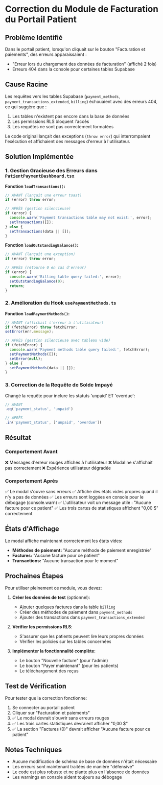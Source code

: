 # Correction du Module de Facturation du Portail Patient

## Problème Identifié

Dans le portail patient, lorsqu'on cliquait sur le bouton "Facturation et paiements", des erreurs apparaissaient :
- "Erreur lors du chargement des données de facturation" (affiché 2 fois)
- Erreurs 404 dans la console pour certaines tables Supabase

## Cause Racine

Les requêtes vers les tables Supabase (`payment_methods`, `payment_transactions_extended`, `billing`) échouaient avec des erreurs 404, ce qui suggère que :
1. Les tables n'existent pas encore dans la base de données
2. Les permissions RLS bloquent l'accès
3. Les requêtes ne sont pas correctement formatées

Le code original lançait des exceptions (`throw error`) qui interrompaient l'exécution et affichaient des messages d'erreur à l'utilisateur.

## Solution Implémentée

### 1. Gestion Gracieuse des Erreurs dans `PatientPaymentDashboard.tsx`

**Fonction `loadTransactions()`:**
```typescript
// AVANT (lançait une erreur toast)
if (error) throw error;

// APRÈS (gestion silencieuse)
if (error) {
  console.warn('Payment transactions table may not exist:', error);
  setTransactions([]);
} else {
  setTransactions(data || []);
}
```

**Fonction `loadOutstandingBalance()`:**
```typescript
// AVANT (lançait une exception)
if (error) throw error;

// APRÈS (retourne 0 en cas d'erreur)
if (error) {
  console.warn('Billing table query failed:', error);
  setOutstandingBalance(0);
  return;
}
```

### 2. Amélioration du Hook `usePaymentMethods.ts`

**Fonction `loadPaymentMethods()`:**
```typescript
// AVANT (affichait l'erreur à l'utilisateur)
if (fetchError) throw fetchError;
setError(err.message);

// APRÈS (gestion silencieuse avec tableau vide)
if (fetchError) {
  console.warn('Payment methods table query failed:', fetchError);
  setPaymentMethods([]);
  setError(null);
} else {
  setPaymentMethods(data || []);
}
```

### 3. Correction de la Requête de Solde Impayé

Changé la requête pour inclure les statuts 'unpaid' ET 'overdue':
```typescript
// AVANT
.eq('payment_status', 'unpaid')

// APRÈS
.in('payment_status', ['unpaid', 'overdue'])
```

## Résultat

### Comportement Avant
❌ Messages d'erreur rouges affichés à l'utilisateur
❌ Modal ne s'affichait pas correctement
❌ Expérience utilisateur dégradée

### Comportement Après
✅ Le modal s'ouvre sans erreurs
✅ Affiche des états vides propres quand il n'y a pas de données
✅ Les erreurs sont loggées en console pour le débogage (console.warn)
✅ L'utilisateur voit un message utile : "Aucune facture pour ce patient"
✅ Les trois cartes de statistiques affichent "0,00 $" correctement

## États d'Affichage

Le modal affiche maintenant correctement les états vides:
- **Méthodes de paiement:** "Aucune méthode de paiement enregistrée"
- **Factures:** "Aucune facture pour ce patient"
- **Transactions:** "Aucune transaction pour le moment"

## Prochaines Étapes

Pour utiliser pleinement ce module, vous devez:

1. **Créer les données de test** (optionnel):
   - Ajouter quelques factures dans la table `billing`
   - Créer des méthodes de paiement dans `payment_methods`
   - Ajouter des transactions dans `payment_transactions_extended`

2. **Vérifier les permissions RLS**:
   - S'assurer que les patients peuvent lire leurs propres données
   - Vérifier les policies sur les tables concernées

3. **Implémenter la fonctionnalité complète**:
   - Le bouton "Nouvelle facture" (pour l'admin)
   - Le bouton "Payer maintenant" (pour les patients)
   - Le téléchargement des reçus

## Test de Vérification

Pour tester que la correction fonctionne:

1. Se connecter au portail patient
2. Cliquer sur "Facturation et paiements"
3. ✅ Le modal devrait s'ouvrir sans erreurs rouges
4. ✅ Les trois cartes statistiques devraient afficher "0,00 $"
5. ✅ La section "Factures (0)" devrait afficher "Aucune facture pour ce patient"

## Notes Techniques

- Aucune modification de schéma de base de données n'était nécessaire
- Les erreurs sont maintenant traitées de manière "défensive"
- Le code est plus robuste et ne plante plus en l'absence de données
- Les warnings en console aident toujours au débogage
